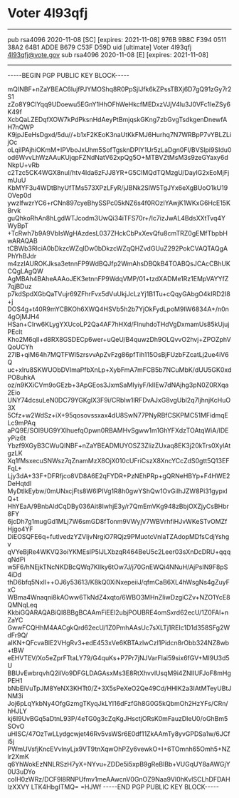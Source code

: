 # Voter 4l93qfj

---
pub   rsa4096 2020-11-08 [SC] [expires: 2021-11-08]
      976B 9B8C F394 0511 38A2  64B1 ADDE B679 C53F D59D
uid           [ultimate] Voter 4l93qfj <4l93qfj@vote.gov>
sub   rsa4096 2020-11-08 [E] [expires: 2021-11-08]

---
-----BEGIN PGP PUBLIC KEY BLOCK-----

mQINBF+nZaYBEAC6lujfPJYMOShq8R0PpSjlJfk6kZPssTBXj6D7gQ91zGy7r2S1
zZo8Y9ClYqq9UDoewu5EGnY1HhOFhWeHkcfMEDxzVJjV4lu3J0VFc1IeZSy6K49f
XcbQaLZEDqfXOW7kPdPksnHdAeyPtBmjqskGKng7zbGvgTsdkgenDnewfAH7nQWP
K9jpJEeHsDgxd/5du//+b1xF2KEoK3naUtKkFMJ6Hurhq7N7WRBpP7vYBLZLijOc
oLqiIPAjhiOKmM+IPVboJxUhm5SofTgsknDPlY1Ur5zLaDgn0FI/BVSlpi9SIdu0
od6WvvLhWzAAuKUjqpFZNdNatV62xpQg5O+MTBVZtMsM3s9zeGYaxy6dNkpU+vRb
c2Tzc5CK4WGX8nuI/htv4Ida6zFJJ8YR+G5ClMQdTQMzgU/DaylG2xEoMjFjmUuU
KbMYF3u4WDtBhyUfTMs573XPzLFyR/jJBNk2SlW5TgJYx6eXgBUoO1kU19OVep0d
ywzlfwzrYC6+rCNn897cyeBhySSPc05kNZ6s4f0ROzIYAwjK1WKxG6HcE15K8rvk
guQhkoRhAn8hLgdWTJcodm3UwQi34iTFS70r+/Ic7izJwAL4BdsXXtTvq4YWyBpT
+TcRwh7b9A9VbIsWgHAzdesL037ZHckCbPxXevQfu8cmTRZ0gEMfTbpbHwARAQAB
tCBWb3RlciA0bDkzcWZqIDw0bDkzcWZqQHZvdGUuZ292PokCVAQTAQgAPhYhBJdr
m4zzlAUROKJksa3etnnFP9WdBQJfp2WmAhsDBQkB4TOABQsJCAcCBhUKCQgLAgQW
AgMBAh4BAheAAAoJEK3etnnFP9WdqVMP/01+tzdXADMe1Rz1EMpVAYYfZ7qjBDuz
p7kdSpdXGbQaTVujr69ZFhrFvx5dVuUkjJcLzYj1B1Tu+cQqyGAbgO4kIRD2I8+j
DOS4g+t40R9mYCBKOh6XWQ4HSVb5h2b7YjOkFydLpoM9IW6834A+/n0n4gOjMJH4
HSan+CIrw6KLygYXUcoLP2Qa4AF7hHXd/FlnuhdoTHdVgDxmamUs85kUjujPEclt
Kho2M6qIl+d8RX8GSDECp6wer+uQeU/B4quwzDh9OLQvvO2hvj+ZPOZphVQoUCYh
27lB+qiM64h7MQTFWl5zrsvvApZvFzg86pfTih115OsBjFUzbFZcatLj2ue4iV6Q
uc+xlru8SKWUObDVImaPfbXnLp+XybFmA7mFCB5b7NCuMbK/dUU5GK0xdPO8uhkA
oz/n9KXiCVm9oGEzb+3ApGEos3JxmSaMIyiyF/klIEw7dNAjhg3pN0Z0RXqa2Eio
UNY74dcsuLeN0DC79YGKglX3F9i/CRbIw1lRFDvAJxG8vgUbl2q7ljhnjKcHuO3X
5Cfz+w2WdSz+iX+95qosovssxax4dU8SwN77PNyRBfCSKPMC51MFidmqELc9mPAq
aPQ9E/SOI9UG9YXlhuefqOpwn0RBAMHvSgww1m1GhYFXdzTOAtqWiA/IDEyPiz6t
Ybzf9XGyB3CWuQINBF+nZaYBEADMUYOSZ3ZlizZUxaq8EK3j20kTrs0XylAtgzLK
Xq1fMsxecuSNWsz7qZnamMzX8OjX010cUFriCszX8XncYCcZdS0gtt5Q13EFFqL+
Ljy3dA+33F+DFRfjco8VD8A6E2qFYDR+PzNEhPRp+gQRNeHBYp+F4HWE2DeHqtdl
MyDtIkEybw/0mUNxcjFts8W6lPIVg1R8h0gwYShQw1OvGilhJZW8Pi31gypxlQ+t
HhYEaA/9BnbAldCqDBy036Ait8IwhjE3y/r7QmEmVKg948zBbjOXZjyCsBHbr8FY
6jcDh7g1mugGd1MLj7W6smGD8fTonm9VWyjV7WBVrhfiHJvWKeSTvOMZfHjgo4YF
DiEOSQFE6q+futlvedzYZVljvNrgiO7RQjz9PMuotcVnlaTZAdopMDfsCdjYshgv
qVYeBjRe4WKVQ3oiYKMEsIP5lJLXbzqR464BeU5c2Leer03sXnDcDRU+qqqqNdPi
w5F6/hNEjkTNcNKDBcQWq7Kllky6tOw7J/j70GnEWQi4NNuH/AjPsIN9F8pS4iDd
thD6bfq5NxIl++OJ6y53613/K8kQ0XiNxepeiiJ/qfmCaB6XL4hWsgNs4gZuyFxC
WBma4Wnaqni8kAOww6TkNdZ4xqto/6WBO3MHnZIiwDzgiCZv+NZO1YcE8QMNqLeq
KkbiGQARAQABiQI8BBgBCAAmFiEEl2ubjPOUBRE4omSxrd62ecU/1Z0FAl+nZaYC
GwwFCQHhM4AACgkQrd62ecU/1Z0PmhAAsUc7sXLTj1REIc1D1d358SFg2WdFr9Q/
aIKN+QFcvaBlE2VHgRv3+edE453xVe6KBTAzlwCzI1Pidcn8rObb324NZ8wb+tBW
eEHVTEV/Xo5eZprFTtaLY79/G4quKs+P7Pr7jNJVarFIai59six6fGV+MI9U3d5U
BBUvEwbrqvhQ2ilVo9DFGLDAGAsxMs3E8RtXhvvlUsqM9i4ZNIIUFJoF8mHgPEH1
bNbElVuTpJM8YeNX3KHTt0/Z+3X5sPeXeO2Qe49Cd/HHIK2a3IAtMTeyUBtJNM3i
Joj6pLqYkbNy4OfgGzmgTKyqJkLYl16dFzfGh8G0G5kQbmOh2HzYFs/CRn/hHJLY
kj6I9UvBGq5aDtnL93P/4eTG0g3cZqKgJHsctjORsK0mFauzDIeU0/oGhBm5SOvO
uHISC/47OzTwLLydgcwjet46Rv5vsWSr6E0df11ZkAAmTy8yvGPDSa1w/6JCfi5j
PWmUVsfjKncEVvInyLjx9VT9tnXqwOhPZy6vewkO+I+6TOmnh65Omh5+NZlr2XmK
q6YhWokEzNNLRSzH7yX+NYvu+ZDDe5i5xpB9gReBlBb+VUGqUY8aAWGjY0U3uDYo
coIH0zWRz/DCF9l8RNPUfmv1meAAwcnV0GnOZ9Naa9Vl0hKvlSCLhDFDAHlzXXVY
LTK4HbgITMQ=
=HJWf
-----END PGP PUBLIC KEY BLOCK-----
